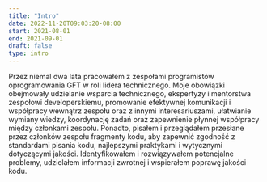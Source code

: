 ```yaml
---
title: "Intro"
date: 2022-11-20T09:03:20-08:00
start: 2021-08-01
end: 2021-09-01
draft: false
type: intro
---
```


Przez niemal dwa lata pracowałem z zespołami programistów oprogramowania GFT w roli lidera technicznego. Moje obowiązki obejmowały udzielanie wsparcia technicznego, ekspertyzy i mentorstwa zespołowi developerskiemu, promowanie efektywnej komunikacji i współpracy wewnątrz zespołu oraz z innymi interesariuszami, ułatwianie wymiany wiedzy, koordynację zadań oraz zapewnienie płynnej współpracy między członkami zespołu. Ponadto, pisałem i przeglądałem przesłane przez członków zespołu fragmenty kodu, aby zapewnić zgodność z standardami pisania kodu, najlepszymi praktykami i wytycznymi dotyczącymi jakości. Identyfikowałem i rozwiązywałem potencjalne problemy, udzielałem informacji zwrotnej i wspierałem poprawę jakości kodu.